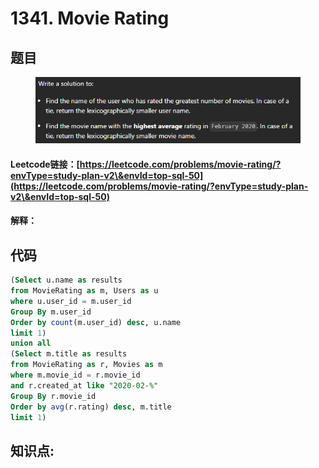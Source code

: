 # 1341. Movie Rating

## 题目

<figure><img src="../../.gitbook/assets/image (15).png" alt=""><figcaption></figcaption></figure>

#### Leetcode链接：[https://leetcode.com/problems/movie-rating/?envType=study-plan-v2\&envId=top-sql-50](https://leetcode.com/problems/movie-rating/?envType=study-plan-v2\&envId=top-sql-50)

#### 解释：

## 代码

```sql
(Select u.name as results 
from MovieRating as m, Users as u 
where u.user_id = m.user_id 
Group By m.user_id 
Order by count(m.user_id) desc, u.name
limit 1) 
union all
(Select m.title as results
from MovieRating as r, Movies as m
where m.movie_id = r.movie_id 
and r.created_at like "2020-02-%"
Group By r.movie_id
Order by avg(r.rating) desc, m.title
limit 1)

```

## **知识点:**&#x20;
